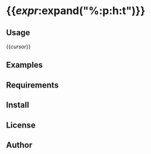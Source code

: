 # {{_expr_:expand("%:p:h:t")}}

## Usage
{{_cursor_}}

## Examples

## Requirements

## Install

## License

## Author
